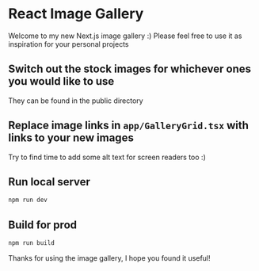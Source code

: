 # React Image Gallery

Welcome to my new Next.js image gallery :)
Please feel free to use it as inspiration for your personal projects

## Switch out the stock images for whichever ones you would like to use

They can be found in the public directory

## Replace image links in `app/GalleryGrid.tsx` with links to your new images

Try to find time to add some alt text for screen readers too :)

## Run local server

```bash
npm run dev
```

## Build for prod

```bash
npm run build
```

Thanks for using the image gallery, I hope you found it useful!
